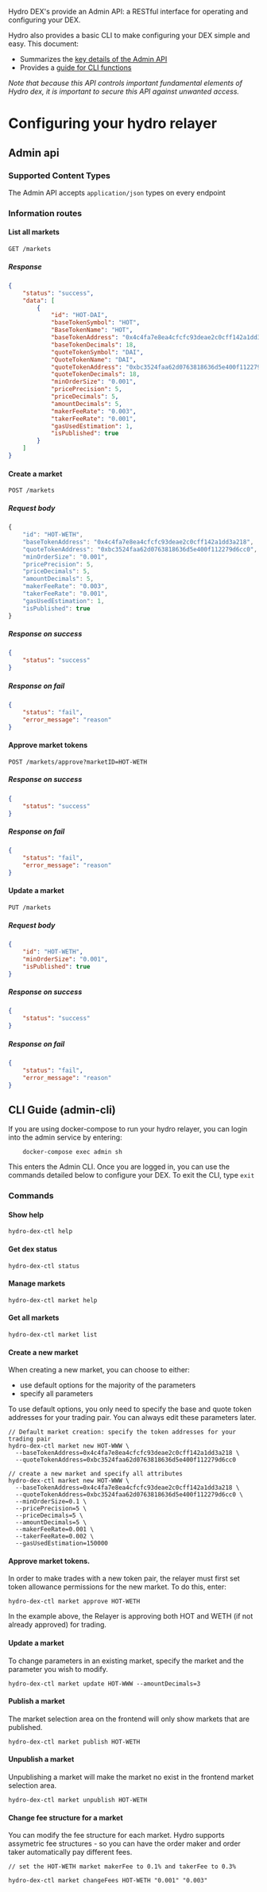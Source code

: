 Hydro DEX's provide an Admin API: a RESTful interface for operating and configuring your DEX.

Hydro also provides a basic CLI to make configuring your DEX simple and easy. This document:

- Summarizes the [key details of the Admin API](https://github.com/HydroProtocol/hydro-box-dex/blob/master/manual/admin-api-and-cli.md#admin-api)
- Provides a [guide for CLI functions](https://github.com/HydroProtocol/hydro-box-dex/blob/master/manual/admin-api-and-cli.md#cli-guide-(admin-cli))

*Note that because this API controls important fundamental elements of Hydro dex, it is important to secure this API against unwanted access.*

# Configuring your hydro relayer

## Admin api

### Supported Content Types

The Admin API accepts `application/json` types on every endpoint

### Information routes

#### List all markets

```
GET /markets
```

##### Response

```json
{	
	"status": "success",
	"data": [
		{
			"id": "HOT-DAI",
			"baseTokenSymbol": "HOT",
			"BaseTokenName": "HOT",
			"baseTokenAddress": "0x4c4fa7e8ea4cfcfc93deae2c0cff142a1dd3a218",
			"baseTokenDecimals": 18,
			"quoteTokenSymbol": "DAI",
			"QuoteTokenName": "DAI",
			"quoteTokenAddress": "0xbc3524faa62d0763818636d5e400f112279d6cc0",
			"quoteTokenDecimals": 18,
			"minOrderSize": "0.001",
			"pricePrecision": 5,
			"priceDecimals": 5,
			"amountDecimals": 5,
			"makerFeeRate": "0.003",
			"takerFeeRate": "0.001",
			"gasUsedEstimation": 1,
			"isPublished": true
		}
	]
}
```

#### Create a market

```
POST /markets
```

##### Request body

```js
{
	"id": "HOT-WETH",                                                  // required
	"baseTokenAddress": "0x4c4fa7e8ea4cfcfc93deae2c0cff142a1dd3a218",  // required
	"quoteTokenAddress": "0xbc3524faa62d0763818636d5e400f112279d6cc0", // required
	"minOrderSize": "0.001",                                           // optional default 0.01
	"pricePrecision": 5,                                               // optional default 5
	"priceDecimals": 5,                                                // optional default 5
	"amountDecimals": 5,                                               // optional default 5
	"makerFeeRate": "0.003",                                           // optional default 0.003
	"takerFeeRate": "0.001",                                           // optional default 0.001
	"gasUsedEstimation": 1,                                            // optional default 190000
	"isPublished": true                                                // optional default false
}
```

##### Response on success

```json
{
	"status": "success"
}
```

##### Response on fail

```json
{
	"status": "fail",
	"error_message": "reason"
}
```

#### Approve market tokens

```
POST /markets/approve?marketID=HOT-WETH
```

##### Response on success

```json
{
	"status": "success"
}
```

##### Response on fail

```json
{
	"status": "fail",
	"error_message": "reason"
}
```

#### Update a market

```
PUT /markets
```

##### Request body

```json
{
	"id": "HOT-WETH",
	"minOrderSize": "0.001",
	"isPublished": true
}
```

##### Response on success

```json
{
	"status": "success"
}
```

##### Response on fail

```json
{
	"status": "fail",
	"error_message": "reason"
}
```


## CLI Guide (admin-cli)

If you are using docker-compose to run your hydro relayer, you can login into the admin service by entering: 

		docker-compose exec admin sh

This enters the Admin CLI. Once you are logged in, you can use the commands detailed below to configure your DEX. To exit the CLI, type `exit`

### Commands

#### Show help

```
hydro-dex-ctl help
```

#### Get dex status

```
hydro-dex-ctl status
```

#### Manage markets

```
hydro-dex-ctl market help
```

#### Get all markets
```
hydro-dex-ctl market list
```

#### Create a new market

When creating a new market, you can choose to either:

- use default options for the majority of the parameters
- specify all parameters

To use default options, you only need to specify the base and quote token addresses for your trading pair. You can always edit these parameters later.

```
// Default market creation: specify the token addresses for your trading pair
hydro-dex-ctl market new HOT-WWW \
  --baseTokenAddress=0x4c4fa7e8ea4cfcfc93deae2c0cff142a1dd3a218 \
  --quoteTokenAddress=0xbc3524faa62d0763818636d5e400f112279d6cc0

// create a new market and specify all attributes
hydro-dex-ctl market new HOT-WWW \
  --baseTokenAddress=0x4c4fa7e8ea4cfcfc93deae2c0cff142a1dd3a218 \
  --quoteTokenAddress=0xbc3524faa62d0763818636d5e400f112279d6cc0 \
  --minOrderSize=0.1 \
  --pricePrecision=5 \
  --priceDecimals=5 \
  --amountDecimals=5 \
  --makerFeeRate=0.001 \
  --takerFeeRate=0.002 \
  --gasUsedEstimation=150000

```

#### Approve market tokens.

In order to make trades with a new token pair, the relayer must first set token allowance permissions for the new market. To do this, enter:

```
hydro-dex-ctl market approve HOT-WETH
```

In the example above, the Relayer is approving both HOT and WETH (if not already approved) for trading.

#### Update a market

To change parameters in an existing market, specify the market and the parameter you wish to modify.

```
hydro-dex-ctl market update HOT-WWW --amountDecimals=3
```

#### Publish a market

The market selection area on the frontend will only show markets that are published.

```
hydro-dex-ctl market publish HOT-WETH
```

#### Unpublish a market

Unpublishing a market will make the market no exist in the frontend market selection area.

```
hydro-dex-ctl market unpublish HOT-WETH

```
#### Change fee structure for a market

You can modify the fee structure for each market. Hydro supports assymetric fee structures - so you can have the order maker and order taker automatically pay different fees.

```
// set the HOT-WETH market makerFee to 0.1% and takerFee to 0.3%

hydro-dex-ctl market changeFees HOT-WETH "0.001" "0.003"
```
